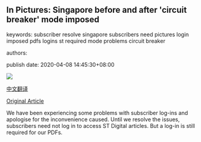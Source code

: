 ## In Pictures: Singapore before and after 'circuit breaker' mode imposed

keywords: subscriber resolve singapore subscribers need pictures login imposed pdfs logins st required mode problems circuit breaker

authors: 

publish date: 2020-04-08 14:45:30+08:00

![](https://www.straitstimes.com/sites/default/files/styles/x_large/public/articles/2020/04/08/md-after-0804.jpg?itok=ia-ltytN)

[中文翻译](In%20Pictures%3A%20Singapore%20before%20and%20after%20%27circuit%20breaker%27%20mode%20imposed_zh.md)

[Original Article](https://www.straitstimes.com/multimedia/photos/in-pictures-singapore-before-and-after-circuit-breaker-mode-imposed)

We have been experiencing some problems with subscriber log-ins and apologise for the inconvenience caused. Until we resolve the issues, subscribers need not log in to access ST Digital articles. But a log-in is still required for our PDFs.